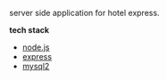 server side application for hotel express.

**tech stack**
- [node.js](https://github.com/nodejs/node)
- [express](https://github.com/expressjs/express)
- [mysql2](https://github.com/sidorares/node-mysql2)
